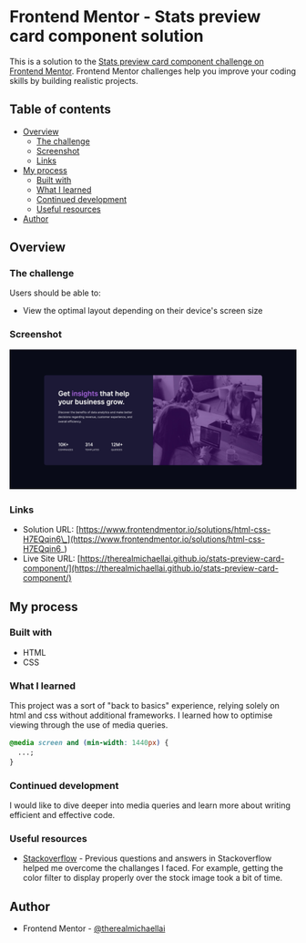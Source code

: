 # Frontend Mentor - Stats preview card component solution

This is a solution to the [Stats preview card component challenge on Frontend Mentor](https://www.frontendmentor.io/challenges/stats-preview-card-component-8JqbgoU62). Frontend Mentor challenges help you improve your coding skills by building realistic projects.

## Table of contents

- [Overview](#overview)
  - [The challenge](#the-challenge)
  - [Screenshot](#screenshot)
  - [Links](#links)
- [My process](#my-process)
  - [Built with](#built-with)
  - [What I learned](#what-i-learned)
  - [Continued development](#continued-development)
  - [Useful resources](#useful-resources)
- [Author](#author)

## Overview

### The challenge

Users should be able to:

- View the optimal layout depending on their device's screen size

### Screenshot

![](./screenshot.jpg)

### Links

- Solution URL: [https://www.frontendmentor.io/solutions/html-css-H7EQqin6\_](https://www.frontendmentor.io/solutions/html-css-H7EQqin6_)
- Live Site URL: [https://therealmichaellai.github.io/stats-preview-card-component/](https://therealmichaellai.github.io/stats-preview-card-component/)

## My process

### Built with

- HTML
- CSS

### What I learned

This project was a sort of "back to basics" experience, relying solely on html and css without additional frameworks. I learned how to optimise viewing through the use of media queries.

```css
@media screen and (min-width: 1440px) {
  ...;
}
```

### Continued development

I would like to dive deeper into media queries and learn more about writing efficient and effective code.

### Useful resources

- [Stackoverflow](https://stackoverflow.com) - Previous questions and answers in Stackoverflow helped me overcome the challanges I faced. For example, getting the color filter to display properly over the stock image took a bit of time.

## Author

- Frontend Mentor - [@therealmichaellai](https://www.frontendmentor.io/profile/therealmichaellai)
